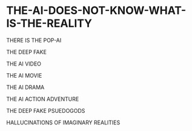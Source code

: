 # THE-AI-DOES-NOT-KNOW-WHAT-IS-THE-REALITY

THERE IS THE POP-AI 

THE DEEP FAKE

THE AI VIDEO

THE AI MOVIE

THE AI DRAMA

THE AI ACTION ADVENTURE

THE DEEP FAKE PSUEDOGODS

HALLUCINATIONS OF IMAGINARY REALITIES
